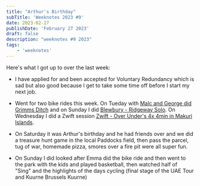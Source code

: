 ```yaml
---
title: "Arthur's Birthday"
subTitle: 'Weeknotes 2023 #9'
date: 2023-02-27
publishDate: 'February 27 2023'
draft: false
description: "weeknotes #9 2023"
tags:
	- 'weeknotes'
---
```


Here's what I got up to over the last week:

- I have applied for and been accepted for Voluntary Redundancy which is sad but also good because I get to take some time off before I start my next job.

- Went for two bike rides this week. On Tueday with [Malc and George did Grimms Ditch](https://www.strava.com/activities/8600873820) and on Sunday I did [Blewbury - Ridgeway Solo](https://www.strava.com/activities/8625751505). On Wednesday I did a Zwift session [Zwift - Over Under's 4x 4min in Makuri Islands](https://www.strava.com/activities/8604277178).

- On Saturday it was Arthur's birthday and he had friends over and we did a treasure hunt game in the local Paddocks field, then pass the parcel, tug of war, homemade pizza, smores over a fire pit were all super fun.

- On Sunday I did looked after Emma did the bike ride and then went to the park with the kids and played basketball, then watched half of "Sing" and the highlights of the days cycling (final stage of the UAE Tour and Kuurne Brussels Kuurne)
